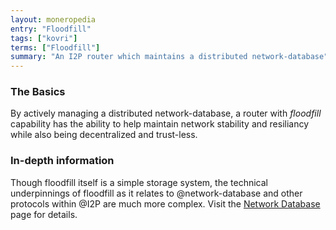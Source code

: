```yaml
---
layout: moneropedia
entry: "Floodfill"
tags: ["kovri"]
terms: ["Floodfill"]
summary: "An I2P router which maintains a distributed network-database"
---
```


### The Basics

By actively managing a distributed network-database, a router with *floodfill* capability has the ability to help maintain network stability and resiliancy while also being decentralized and trust-less.

### In-depth information

Though floodfill itself is a simple storage system, the technical underpinnings of floodfill as it relates to @network-database and other protocols within @I2P are much more complex. Visit the [Network Database](https://geti2p.net/en/docs/how/network-database) page for details.
